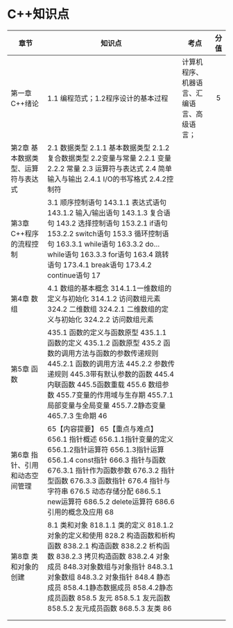 # C++知识点

| 章节                               | 知识点                                                       | 考点                                       | 分值 |
| ---------------------------------- | ------------------------------------------------------------ | ------------------------------------------ | :--: |
| 第一章 C++绪论                     | 1.1 编程范式；1.2程序设计的基本过程                          | 计算机程序、机器语言、汇编语言、高级语言； |  5   |
| 第2章 基本数据类型、运算符与表达式 | 2.1 数据类型 2.1.1 基本数据类型	2.1.2 复合数据类型	                    2.2变量与常量	2.2.1 变量	2.2.2 常量	2.3 运算符与表达式	2.4 简单输入与输出	2.4.1 I/O的书写格式	2.4.2控制符 |                                            |      |
| 第3章C++程序的流程控制             | 3.1 顺序控制语句	143.1.1 表达式语句	143.1.2 输入/输出语句	143.1.3 复合语句	143.2 选择控制语句	153.2.1 if语句	153.2.2 switch语句	153.3 循环控制语句	163.3.1 while语句	163.3.2 do…while语句	163.3.3 for语句	163.4 跳转语句	173.4.1 break语句	173.4.2 continue语句	17 |                                            |      |
| 第4章 数组                         | 4.1 数组的基本概念	314.1.1一维数组的定义与初始化	314.1.2 访问数组元素	324.2 二维数组	324.2.1 二维数组的定义与初始化	324.2.2 访问数组元素 |                                            |      |
| 第5章 函数                         | 435.1 函数的定义与函数原型	435.1.1 函数的定义	435.1.2 函数原型	435.2 函数的调用方法与函数的参数传递规则	445.2.1 函数的调用方法	445.2.2 参数传递规则	445.3带有默认参数的函数	445.4 内联函数	445.5函数重载	455.6 数组参数	455.7变量的作用域与生存期	455.7.1 局部变量与全局变量	455.7.2静态变量	465.7.3  生命期	46 |                                            |      |
| 第6章	指针、引用和动态空间管理  | 65【内容提要】	65【重点与难点】	656.1 指针概述	656.1.1指针变量的定义	656.1.2指针运算符	656.1.3指针运算	656.1.4 const指针	666.3 指针与函数	676.3.1 指针作为函数参数	676.3.2 指针型函数	676.3.3 函数指针	676.4 指针与字符串	676.5 动态存储分配	686.5.1 new运算符	686.5.2 delete运算符	686.6 引用的概念及应用	68 |                                            |      |
| 第8章	类和对象的创建            | 8.1 类和对象	818.1.1 类的定义	818.1.2 对象的定义和使用	828.2 构造函数和析构函数	838.2.1 构造函数	838.2.2 析构函数	838.2.3 拷贝构造函数	838.2.4 对象成员	848.3对象数组与对象指针	848.3.1 对象数组	848.3.2 对象指针	848.4 静态成员	858.4.1静态数据成员	858.4.2静态成员函数	858.5 友元	858.5.1 友元函数	858.5.2 友元成员函数	868.5.3 友类	86 |                                            |      |
|                                    |                                                              |                                            |      |
|                                    |                                                              |                                            |      |

